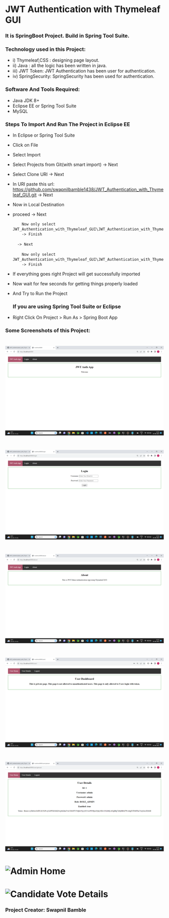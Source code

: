 # JWT Authentication with Thymeleaf GUI
### It is SpringBoot Project. Build in Spring Tool Suite.

### Technology used in this Project: 
- i) Thymeleaf,CSS : designing page layout. 
- ii) Java : all the logic has been written in java. 
- iii) JWT Token: JWT Authentication has been user for authentication.
- iv) SpringSecurity: SpringSecurity has been used for authentication.



### Software And Tools Required:
- Java JDK 8+ 
- Eclipse EE or Spring Tool Suite
- MySQL

### Steps To Import And Run The Project in Eclipse EE
- In Eclipse or Spring Tool Suite
- Click on File
- Select Import
- Select Projects from Git(with smart import) -> Next
- Select Clone URI -> Next
- In URI paste this url: https://github.com/swapnilbamble1438/JWT_Authentication_with_Thymeleaf_GUI.git
  -> Next
-  Now in Local Destination

  - proceed -> Next

            Now only select JWT_Authentication_with_Thymeleaf_GUI\JWT_Authentication_with_Thymeleaf_GUI
            -> Finish
  
          -> Next

            Now only select JWT_Authentication_with_Thymeleaf_GUI\JWT_Authentication_with_Thymeleaf_GUI 
            -> Finish
   
-  If everything goes right Project will get successfully imported
-  Now wait for few seconds for getting things properly loaded
- And Try to Run the Project

  ### If you are using Spring Tool Suite or Eclipse
 -  Right Click On Project > Run As > Spring Boot App 



### Some Screenshots of this Project:
![Home Page](a1.png)
==================================================================================================================================================================
![Voter Registration](a2.png)
==================================================================================================================================================================
![Signin](a3.png)
==================================================================================================================================================================
![Voter Details](a4.png)
==================================================================================================================================================================
![Voter Details](a5.png)
==================================================================================================================================================================
![Admin Home](a6.png)
==================================================================================================================================================================
![Candidate Vote Details](a7.png)
==================================================================================================================================================================




### Project Creator: Swapnil Bamble


